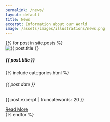 ```yaml
---
permalink: /news/
layout: default
title: News
excerpt: Information about our World
image: /assets/images/illustrations/news.png
---
```

<!-- Content -->
<main class="p-3" aria-label="Content">
    <section class="container">
        <div class="row row-cols-1 row-cols-md-3">
            {% for post in site.posts %}
            <div class="col">
                <div class="card text-dark bg-light h-100">
                    <img src="{{ post.image | absolute_url }}" class="card-img-top" alt="{{ post.title }}">
                    <div class="card-body">
                        <h5 class="card-title">{{ post.title }}</h5>
                        {% include categories.html %}
                        <h6 class="card-subtitle mb-2 text-muted">{{ post.date }}</h6>
                        <p class="card-text">{{ post.excerpt | truncatewords: 20 }}</p>
                    </div>
                    <div class="card-footer text-muted text-end">
                        <a href="{{ post.url }}" class="btn btn-primary" title="Read {{ post.title }}">Read More</a>
                    </div>
                </div>
            </div>
            {% endfor %}
        </div>
    </section>
</main>